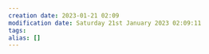 ```yaml
---
creation date: 2023-01-21 02:09
modification date: Saturday 21st January 2023 02:09:11
tags: 
alias: []
---
```


